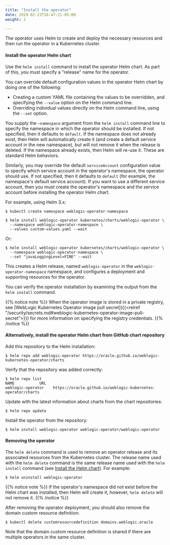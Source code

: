```yaml
---
title: "Install the operator"
date: 2019-02-23T16:47:21-05:00
weight: 1

---
```


The operator uses Helm to create and deploy the necessary resources and
then run the operator in a Kubernetes cluster.

#### Install the operator Helm chart

Use the `helm install` command to install the operator Helm chart. As part of this, you must specify a "release" name for the operator.

You can override default configuration values in the operator Helm chart by doing one of the following:

- Creating a custom YAML file containing the values to be overridden, and specifying the `--value` option on the Helm command line.
- Overriding individual values directly on the Helm command line, using the `--set` option.

You supply the `–namespace` argument from the `helm install` command line to specify the namespace in which the operator should be installed.  If not specified, then it defaults to `default`.  If the namespace does not already exist, then Helm will automatically create it (and create a default service account in the new namespace), but will not remove it when the release is deleted.  If the namespace already exists, then Helm will re-use it.  These are standard Helm behaviors.

Similarly, you may override the default `serviceAccount` configuration value to specify which service account in the operator's namespace, the operator should use.  If not specified, then it defaults to `default` (for example, the namespace's default service account).  If you want to use a different service account, then you must create the operator's namespace and the service account before installing the operator Helm chart.

For example, using Helm 3.x:

```
$ kubectl create namespace weblogic-operator-namespace
```

```
$ helm install weblogic-operator kubernetes/charts/weblogic-operator \
  --namespace weblogic-operator-namespace \
  --values custom-values.yaml --wait
```
Or:
```
$ helm install weblogic-operator kubernetes/charts/weblogic-operator \
  --namespace weblogic-operator-namespace \
  --set "javaLoggingLevel=FINE" --wait
```

This creates a Helm release, named `weblogic-operator` in the `weblogic-operator-namespace` namespace, and configures a deployment and supporting resources for the operator.

You can verify the operator installation by examining the output from the `helm install` command.

{{% notice note %}}
When the operator image is stored in a private registry, see
[WebLogic Kubernetes Operator image pull secret]({{<relref "/security/secrets.md#weblogic-kubernetes-operator-image-pull-secret">}})
for more information on specifying the registry credentials.
{{% /notice %}}

#### Alternatively, install the operator Helm chart from GitHub chart repository

Add this repository to the Helm installation:

```
$ helm repo add weblogic-operator https://oracle.github.io/weblogic-kubernetes-operator/charts
```

Verify that the repository was added correctly:

```
$ helm repo list
NAME           URL
weblogic-operator    https://oracle.github.io/weblogic-kubernetes-operator/charts
```

Update with the latest information about charts from the chart repositories:

```
$ helm repo update
```

Install the operator from the repository:

```
$ helm install weblogic-operator weblogic-operator/weblogic-operator
```

#### Removing the operator

The `helm delete` command is used to remove an operator release and its associated resources from the Kubernetes cluster.  The release name used with the `helm delete` command is the same release name used with the `helm install` command (see [Install the Helm chart](#install-the-operator-helm-chart)).  For example:

```
$ helm uninstall weblogic-operator
```

{{% notice note %}}
If the operator's namespace did not exist before the Helm chart was installed, then Helm will create it, however, `helm delete` will not remove it.
{{% /notice %}}

After removing the operator deployment, you should also remove the domain custom resource definition:
```
$ kubectl delete customresourcedefinition domains.weblogic.oracle
```
Note that the domain custom resource definition is shared if there are multiple operators in the same cluster.
